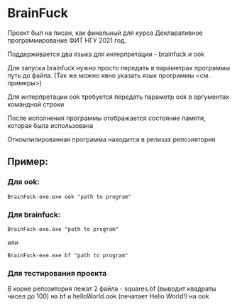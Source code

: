 # BrainFuck
Проект был на писан, как финальный для курса Декларативное программирование ФИТ НГУ 2021 год.

Поддерживается два языка для интерпретации - brainfuck и ook

Для запуска brainfuck нужно просто передать в параметрах программы путь до файла. (Так же можно явно указать язык программы <см. примеры>)

Для интерпретации ook требуется передать параметр ook в аргументах командной строки

После исполнения программы отображается состояние памяти, которая была использована

Откомпилированная программа находится в релизах репозиятория

## Пример:
### Для ook:
``` shell
BrainFuck-exe.exe ook "path to program"
```
### Для brainfuck:
``` shell
BrainFuck-exe.exe "path to program"
```
или
``` shell
BrainFuck-exe.exe bf "path to program"
```

### Для тестирования проекта
В корне репозитория лежат 2 файла - squares.bf (выводит квадраты чисел до 100) на bf и helloWorld.ook (печатает Hello World!) на ook
